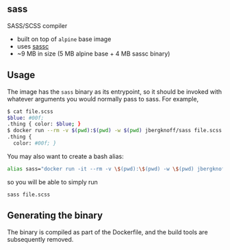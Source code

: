 ## sass

SASS/SCSS compiler

* built on top of `alpine` base image
* uses [sassc](https://github.com/sass/sassc)
* ~9 MB in size (5 MB alpine base + 4 MB sassc binary)

## Usage

The image has the `sass` binary as its entrypoint, so it should be invoked with whatever arguments you would normally pass to sass. For example,

```bash
$ cat file.scss
$blue: #00f;
.thing { color: $blue; }
$ docker run --rm -v $(pwd):$(pwd) -w $(pwd) jbergknoff/sass file.scss
.thing {
  color: #00f; }
```

You may also want to create a bash alias:

```bash
alias sass="docker run -it --rm -v \$(pwd):\$(pwd) -w \$(pwd) jbergknoff/sass"
```

so you will be able to simply run

```
sass file.scss
```

## Generating the binary

The binary is compiled as part of the Dockerfile, and the build tools are subsequently removed.
